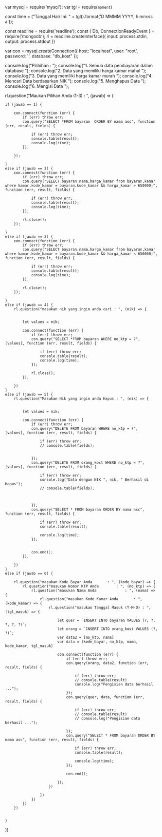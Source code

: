 var mysql = require('mysql');
var tgl = require(`moment`)

const time = ("Tanggal Hari Ini: " + tgl().format('D MMMM YYYY, h:mm:ss a'));

const readline = require('readline');
const { Db, ConnectionReadyEvent } = require('mongodb');
rl = readline.createInterface({
    input: process.stdin,
    output: process.stdout
})

var con = mysql.createConnection({
    host: "localhost",
    user: "root",
    password: '',
    database: "db_kost"
});

console.log("Pilihihan : ");
console.log("1. Semua data pembayaran dalam database  ");
console.log("2. Data yang memiliki harga kamar mahal ");
console.log("3. Data yang memiliki harga kamar murah ");
console.log("4. Mencari Data berdasarkan NIK  ");
console.log("5. Menghapus Data  ");
console.log("6. Mengisi Data  ");

rl.question("Maukan Pilihan Anda (1-3) : ", (jawab) => {

    if (jawab == 1) {

        con.connect(function (err) {
            if (err) throw err;
            con.query("SELECT *FROM bayaran  ORDER BY nama asc", function (err, result, fields) {

                if (err) throw err;
                console.table(result);
                console.log(time);
            });

        });

    }
    else if (jawab == 2) {
        con.connect(function (err) {
            if (err) throw err;
            con.query("SELECT bayaran.nama,harga_kamar from bayaran,kamar where kamar.kode_kamar = bayaran.kode_kamar && harga_kamar > 650000;", function (err, result, fields) {

                if (err) throw err;
                console.table(result);
                console.log(time);
            });

            rl.close();
        });

    }
    else if (jawab == 3) {
        con.connect(function (err) {
            if (err) throw err;
            con.query("SELECT bayaran.nama,harga_kamar from bayaran,kamar where kamar.kode_kamar = bayaran.kode_kamar && harga_kamar < 650000;", function (err, result, fields) {

                if (err) throw err;
                console.table(result);
                console.log(time);
            });

            rl.close();
        });

    }
    else if (jawab == 4) {
        rl.question("masukan nik yang ingin anda cari : ", (nik) => {


            let values = nik;

            con.connect(function (err) {
                if (err) throw err;
                con.query("SELECT *FROM bayaran WHERE no_ktp = ?", [values], function (err, result, fields) {

                    if (err) throw err;
                    console.table(result);
                    console.log(time);
                });

                rl.close();
            });

        })
    }
    else if (jawab == 5) {
        rl.question("Masukan Nik yang ingin anda Hapus : ", (nik) => {


            let values = nik;

            con.connect(function (err) {
                if (err) throw err;
                con.query("DELETE FROM bayaran WHERE no_ktp = ?", [values], function (err, result, fields) {

                    if (err) throw err;
                    // console.table(fields);


                });
                con.query("DELETE FROM orang_kost WHERE no_ktp = ?", [values], function (err, result, fields) {

                    if (err) throw err;
                    console.log("Data dengan NIK ", nik, " Berhasil di Hapus");
                    // console.table(fields);



                });
                con.query("SELECT * FROM bayaran ORDER BY nama asc", function (err, result, fields) {

                    if (err) throw err;
                    console.table(result);

                    console.log(time);
                });


                con.end();
            });

        })
    }
    else if (jawab == 6) {

        rl.question("masukan Kode Bayar Anda       : ", (kode_bayar) => {
            rl.question("masukan Nomor KTP Anda        : ", (no_ktp) => {
                rl.question("masukan Nama Anda             : ", (nama) => {
                    rl.question("masukan Kode Kamar Anda       : ", (kode_kamar) => {
                        rl.question("masukan Tanggal Masuk (Y-M-D) : ", (tgl_masuk) => {

                            let quer = `INSERT INTO bayaran VALUES (?, ?, ?, ?, ?)`;
                            let orang = `INSERT INTO orang_kost VALUES (?, ?)`;
                            var data2 = [no_ktp, nama]
                            var data = [kode_bayar, no_ktp, nama, kode_kamar, tgl_masuk]

                            con.connect(function (err) {
                                if (err) throw err;
                                con.query(orang, data2, function (err, result, fields) {

                                    if (err) throw err;
                                    // console.table(result)
                                    console.log("Pengisian data berhasil ...");
                                });
                                con.query(quer, data, function (err, result, fields) {

                                    if (err) throw err;
                                    // console.table(result)
                                    // console.log("Pengisian data berhasil ..."); 

                                });
                                con.query("SELECT * FROM bayaran ORDER BY nama asc", function (err, result, fields) {

                                    if (err) throw err;
                                    console.table(result);

                                    console.log(time);
                                });

                                con.end();

                            });
                        })

                    })
                })
            })
        })


    }

})
